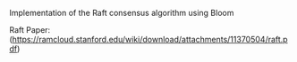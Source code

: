 Implementation of the Raft consensus algorithm using Bloom

Raft Paper: (https://ramcloud.stanford.edu/wiki/download/attachments/11370504/raft.pdf)